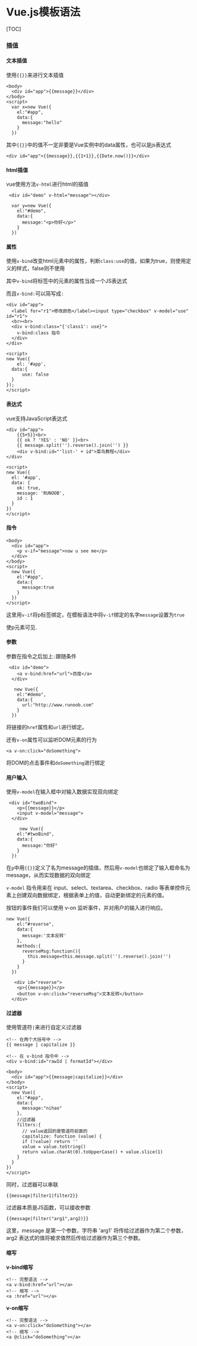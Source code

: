 # Vue.js模板语法



[TOC]

### 插值

#### 文本插值

使用`{{}}`来进行文本插值


```
<body>
  <div id="app">{{message}}</div>
</body>
<script>
  var x=new Vue({
    el:"#app",
    data:{
      message:"hello"
    }
  })
```

其中`{{}}`中的值不一定非要是Vue实例中的data属性，也可以是js表达式

```
<div id="app">{{message}},{{1+1}},{{Date.now()}}</div>
```



#### html插值

vue使用方法`v-html`进行html的插值

```
 <div id="demo" v-html="message"></div>
 
  var y=new Vue({
    el:"#demo",
    data:{
      message:"<p>你好</p>"
    }
  })
```

#### 属性

使用`v-bind`改变html元素中的属性，判断`class:use`的值，如果为true，则使用定义的样式，false则不使用

其中`v-bind`将标签中的元素的属性当成一个JS表达式

而且`v-bind:`可以简写成`:`

```
<div id="app">
  <label for="r1">修改颜色</label><input type="checkbox" v-model="use" id="r1">
  <br><br>
  <div v-bind:class="{'class1': use}">
    v-bind:class 指令
  </div>
</div>
    
<script>
new Vue({
    el: '#app',
  data:{
      use: false
  }
});
</script>
```

#### 表达式

vue支持JavaScript表达式

```
<div id="app">
	{{5+5}}<br>
	{{ ok ? 'YES' : 'NO' }}<br>
	{{ message.split('').reverse().join('') }}
	<div v-bind:id="'list-' + id">菜鸟教程</div>
</div>
	
<script>
new Vue({
  el: '#app',
  data: {
	ok: true,
    message: 'RUNOOB',
	id : 1
  }
})
</script>
```

#### 指令

```
<body>
  <div id="app">
    <p v-if="message">now u see me</p>
  </div>
</body>
<script>
  new Vue({
    el:"#app",
    data:{
      message:true
    }
  })
</script>
```

这里用`v-if`将p标签绑定，在模板语法中将`v-if`绑定的名字`message`设置为`true`

使p元素可见.

#### 参数

参数在指令之后加上`:`跟随条件

```
 <div id="demo">
    <a v-bind:href="url">百度</a>
  </div>
  
   new Vue({
    el:"#demo",
    data:{
      url:"http://www.runoob.com"
    }
  })
```

将链接的`href`属性和`url`进行绑定。

还有`v-on`属性可以监听DOM元素的行为

```
<a v-on:click="doSomething">
```

将DOM的点击事件和`doSomething`进行绑定

#### 用户输入

使用`v-model`在输入框中对输入数据实现双向绑定

```
 <div id="twoBind">
    <p>{{message}}</p>
    <input v-model="message">
  </div>
  
  	 new Vue({
    el:"#twoBind",
    data:{
      message:"你好"
    }
  })
```

在`p`中用`{{}}`定义了名为message的插值，然后用`v-model`也绑定了输入框命名为message，从而实现数据的双向绑定

`v-model` 指令用来在 input、select、textarea、checkbox、radio 等表单控件元素上创建双向数据绑定，根据表单上的值，自动更新绑定的元素的值。

按钮的事件我们可以使用 v-on 监听事件，并对用户的输入进行响应。

```
new Vue({
    el:"#reverse",
    data:{
      message:'文本反转'
    },
    methods:{
      reverseMsg:function(){
        this.message=this.message.split('').reverse().join('')
      }
    }
  })
  
   <div id="reverse">
    <p>{{message}}</p>
    <button v-on:click="reverseMsg">文本反转</button>
  </div>
```

#### 过滤器

使用管道符`|`来进行自定义过滤器

```
<!-- 在两个大括号中 -->
{{ message | capitalize }}

<!-- 在 v-bind 指令中 -->
<div v-bind:id="rawId | formatId"></div>
```

```
<body>
  <div id="app">{{message|capitalize}}</div>
</body>
<script>
  new Vue({
    el:"#app",
    data:{
      message:"nihao"
    },
    //过滤器
    filters:{
      // value返回的是管道符前面的
      capitalize: function (value) {
      if (!value) return ''
      value = value.toString()
      return value.charAt(0).toUpperCase() + value.slice(1)
    }
  }
})
</script>
```

同时，过滤器可以串联

```
{{message|filter1|filter2}}
```

过滤器本质是JS函数，可以接收参数

```
{{message|filter("arg1",arg2)}}
```

这里，message 是第一个参数，字符串 'arg1' 将传给过滤器作为第二个参数， arg2 表达式的值将被求值然后传给过滤器作为第三个参数。

#### 缩写

**v-bind缩写**

```
<!-- 完整语法 -->
<a v-bind:href="url"></a>
<!-- 缩写 -->
<a :href="url"></a>
```

**v-on缩写**

```
<!-- 完整语法 -->
<a v-on:click="doSomething"></a>
<!-- 缩写 -->
<a @click="doSomething"></a>
```

